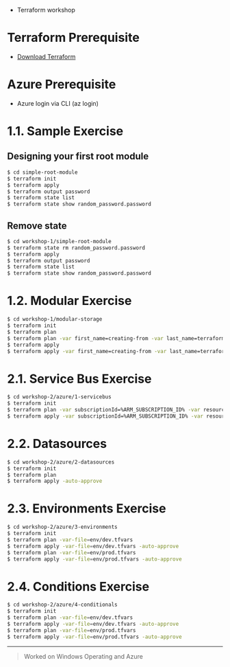 * Terraform workshop

# Terraform Prerequisite

- [Download Terraform](https://developer.hashicorp.com/terraform/downloads)

# Azure Prerequisite

- Azure login via CLI (az login)

# 1.1. Sample Exercise  

## Designing your first root module

```bash
$ cd simple-root-module
$ terraform init
$ terraform apply
$ terraform output password
$ terraform state list
$ terraform state show random_password.password
```

## Remove state

```bash
$ cd workshop-1/simple-root-module
$ terraform state rm random_password.password
$ terraform apply
$ terraform output password
$ terraform state list
$ terraform state show random_password.password
```

# 1.2. Modular Exercise

```bash
$ cd workshop-1/modular-storage
$ terraform init
$ terraform plan
$ terraform plan -var first_name=creating-from -var last_name=terraform-workshop
$ terraform apply
$ terraform apply -var first_name=creating-from -var last_name=terraform-workshop -auto-approve
```

# 2.1. Service Bus Exercise

```bash
$ cd workshop-2/azure/1-servicebus
$ terraform init
$ terraform plan -var subscriptionId=%ARM_SUBSCRIPTION_ID% -var resourceGroupName=Coretex_Dev -var serviceBusNamespace=Sandbox-Aus-East-Fallback
$ terraform apply -var subscriptionId=%ARM_SUBSCRIPTION_ID% -var resourceGroupName=Coretex_Dev -var serviceBusNamespace=Sandbox-Aus-East-Fallback -auto-approve
```

# 2.2. Datasources

```bash
$ cd workshop-2/azure/2-datasources
$ terraform init
$ terraform plan
$ terraform apply -auto-approve
```

# 2.3. Environments Exercise

```bash
$ cd workshop-2/azure/3-environments
$ terraform init
$ terraform plan -var-file=env/dev.tfvars
$ terraform apply -var-file=env/dev.tfvars -auto-approve
$ terraform plan -var-file=env/prod.tfvars
$ terraform apply -var-file=env/prod.tfvars -auto-approve
```

# 2.4. Conditions Exercise

```bash
$ cd workshop-2/azure/4-conditionals
$ terraform init
$ terraform plan -var-file=env/dev.tfvars
$ terraform apply -var-file=env/dev.tfvars -auto-approve
$ terraform plan -var-file=env/prod.tfvars
$ terraform apply -var-file=env/prod.tfvars -auto-approve
```

---

> Worked on Windows Operating and Azure